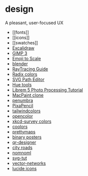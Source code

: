 # design

A pleasant, user-focused UX

- [[fonts]]
- [[icons]]
- [[swatches]]
- [Excalidraw](https://excalidraw.com/)
- [GIMP 3](https://wiki.gimp.org/wiki/Roadmap#GIMP_3.0)
- [Emoji to Scale](https://javier.xyz/emoji-to-scale/)
- [blender](https://blender.org)
- [RayTracing Guide](https://raytracing.github.io/)
- [Radix colors](https://www.radix-ui.com/colors)
- [SVG Path Editor](https://yqnn.github.io/svg-path-editor/)
- [Hue tools](http://hue.tools)
- [Librem 5 Photo Processing Tutorial](https://puri.sm/posts/librem-5-photo-processing-tutorial/)
- [MacPaint clone](https://paint.withdiagram.com/)
- [penumbra](https://github.com/nealmckee/penumbra)
- [PixaPencil](https://www.f-droid.org/en/packages/com.therealbluepandabear.pixapencil/)
- [tailwindcolors](https://tailwindcss.com/docs/customizing-colors)
- [opencolor](https://yeun.github.io/open-color/)
- [xkcd-survey colors](https://xkcd.com/color/rgb/)
- [coolors](https://coolors.co)
- [prettymaps](https://github.com/marceloprates/prettymaps)
- [binary posters](https://github.com/corkami/pics/blob/master/binary/README.md#images)
- [qr-designer](https://github.com/kochrt/qr-designer)
- [city roads](https://anvaka.github.io/city-roads/)
- [nomnoml](https://nomnoml.com/)
- [svg-tut](https://svg-tutorial.com/)
- [vector-networks](https://alexharri.com/blog/vector-networks)
- [lucide icons](https://lucide.dev)
